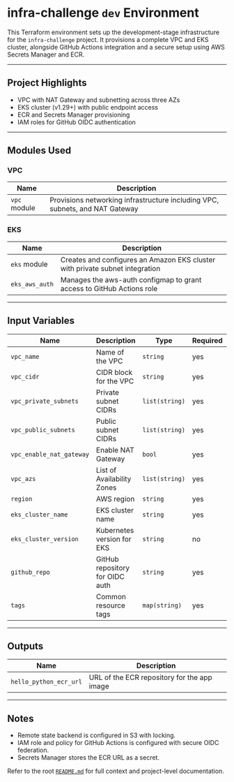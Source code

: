 
# infra-challenge `dev` Environment

This Terraform environment sets up the development-stage infrastructure for the `infra-challenge` project. It provisions a complete VPC and EKS cluster, alongside GitHub Actions integration and a secure setup using AWS Secrets Manager and ECR.

---

## Project Highlights

- VPC with NAT Gateway and subnetting across three AZs
- EKS cluster (v1.29+) with public endpoint access
- ECR and Secrets Manager provisioning
- IAM roles for GitHub OIDC authentication

---

## Modules Used

### VPC

| Name                   | Description                          |
|------------------------|--------------------------------------|
| `vpc` module           | Provisions networking infrastructure including VPC, subnets, and NAT Gateway |

### EKS

| Name                   | Description                          |
|------------------------|--------------------------------------|
| `eks` module           | Creates and configures an Amazon EKS cluster with private subnet integration |
| `eks_aws_auth`         | Manages the aws-auth configmap to grant access to GitHub Actions role |

---

## Input Variables

| Name                    | Description                         | Type             | Required | Default  |
|-------------------------|-------------------------------------|------------------|----------|----------|
| `vpc_name`              | Name of the VPC                     | `string`         | yes      | –        |
| `vpc_cidr`              | CIDR block for the VPC              | `string`         | yes      | –        |
| `vpc_private_subnets`   | Private subnet CIDRs                | `list(string)`   | yes      | –        |
| `vpc_public_subnets`    | Public subnet CIDRs                 | `list(string)`   | yes      | –        |
| `vpc_enable_nat_gateway`| Enable NAT Gateway                  | `bool`           | yes      | –        |
| `vpc_azs`               | List of Availability Zones          | `list(string)`   | yes      | –        |
| `region`                | AWS region                          | `string`         | yes      | –        |
| `eks_cluster_name`      | EKS cluster name                    | `string`         | yes      | –        |
| `eks_cluster_version`   | Kubernetes version for EKS          | `string`         | no       | `1.33`   |
| `github_repo`           | GitHub repository for OIDC auth     | `string`         | yes      | –        |
| `tags`                  | Common resource tags                | `map(string)`    | yes      | –        |

---

## Outputs

| Name                   | Description                                |
|------------------------|--------------------------------------------|
| `hello_python_ecr_url` | URL of the ECR repository for the app image |

---

## Notes

- Remote state backend is configured in S3 with locking.
- IAM role and policy for GitHub Actions is configured with secure OIDC federation.
- Secrets Manager stores the ECR URL as a secret.

Refer to the root [`README.md`](../../README.md) for full context and project-level documentation.
